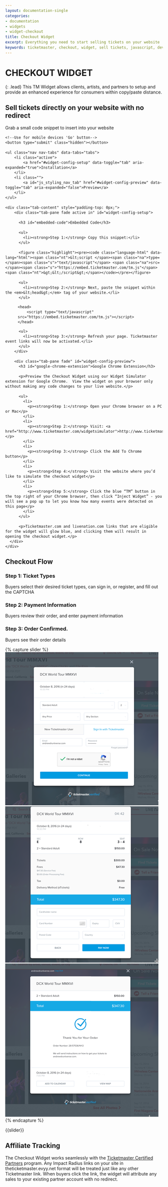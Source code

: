 ```yaml
---
layout: documentation-single
categories:
- documentation
- widgets
- widget-checkout
title: Checkout Widget
excerpt: Everything you need to start selling tickets on your website
keywords: ticketmaster, checkout, widget, sell tickets, javascript, developer
---
```


# CHECKOUT WIDGET

{: .lead}
This TM Widget allows clients, artists, and partners to setup and provide an enhanced experience for consumers within copy/paste distance.

## Sell tickets directly on your website with no redirect

Grab a small code snippet to insert into your website

<div class="col-lg-12 config-block">

<form accept-charset="UTF-8" class="main-widget-config-form common_tabs" method="post" autocomplete="off">

    <!--Use for mobile devices 'Go' button-->
    <button type="submit" class="hidden"></button>

    <ul class="nav nav-tabs" data-tabs="tabs">
        <li class="active">
            <a href="#widget-config-setup" data-toggle="tab" aria-expanded="true">Installation</a>
        </li>
        <li class="">
            <a id="js_styling_nav_tab" href="#widget-config-preview" data-toggle="tab" aria-expanded="false">Preview</a>
        </li>
    </ul>

    <div class="tab-content" style="padding-top: 0px;">
        <div class="tab-pane fade active in" id="widget-config-setup">

          <h3 id="embedded-code">Embedded Code</h3>

          <ul>
            <li><strong>Step 1:</strong> Copy this snippet:</li>
          </ul>

          <figure class="highlight"><pre><code class="language-html" data-lang="html"><span class="nt">&lt;script </span><span class="na">type=</span><span class="s">"text/javascript"</span> <span class="na">src=</span><span class="s">"https://embed.ticketmaster.com/tm.js"</span><span class="nt">&gt;&lt;/script&gt;</span></code></pre></figure>

          <ul>
            <li><strong>Step 2:</strong> Next, paste the snippet within the <em>&lt;head&gt;</em> tag of your website.</li>
          </ul>

<figure class="highlight"><pre><code class="language-html" data-lang="html"><span class="nt">&lt;head&gt;</span>
    <span class="nt">&lt;script </span><span class="na">type=</span><span class="s">"text/javascript"</span> <span class="na">src=</span><span class="s">"https://embed.ticketmaster.com/tm.js"</span><span class="nt">&gt;&lt;/script&gt;</span>
<span class="nt">&lt;/head&gt;</span></code></pre></figure>

          <ul>
            <li><strong>Step 3:</strong> Refresh your page. Ticketmaster event links will now be activated.</li>
          </ul>
        </div>

        <div class="tab-pane fade" id="widget-config-preview">
          <h3 id="google-chrome-extension">Google Chrome Extension</h3>

          <p>Preview the Checkout Widget using our Widget Simulator extension for Google Chrome.  View the widget on your browser only without making any code changes to your live website.</p>

          <ul>
            <li>
              <p><strong>Step 1:</strong> Open your Chrome browser on a PC or Mac</p>
            </li>
            <li>
              <p><strong>Step 2:</strong> Visit: <a href="http://www.ticketmaster.com/widgetsimulator">http://www.ticketmaster.com/widgetsimulator</a></p>
            </li>
            <li>
              <p><strong>Step 3:</strong> Click the Add To Chrome button</p>
            </li>
            <li>
              <p><strong>Step 4:</strong> Visit the website where you’d like to simulate the checkout widget</p>
            </li>
            <li>
              <p><strong>Step 5:</strong> Click the blue “TM” button in the top right of your Chrome browser, then click “Inject Widget” - you will see a pop up to let you know how many events were detected on this page</p>
            </li>
          </ul>

          <p>Ticketmaster.com and livenation.com links that are eligible for the widget will glow blue, and clicking them will result in opening the checkout widget.</p>
      </div>
    </div>

</form>
</div>

## Checkout Flow

<script src="{{"/scripts/vendors/carousel.min.js" | prepend: site.baseurl }}"></script>
<script src="{{"/scripts/components/checkout-widget.js" | prepend: site.baseurl }}"></script>

### Step 1: Ticket Types

Buyers select their desired ticket types, can sign in, or register, and fill out the CAPTCHA

### Step 2: Payment Information

Buyers review their order, and enter payment information

### Step 3: Order Confirmed.

Buyers see their order details


{% capture slider %}
[![Step1](/assets/img/products-and-docs/checkout-widget-step-1.png)](/assets/img/products-and-docs/checkout-widget-step-1.png)
[![Step2](/assets/img/products-and-docs/checkout-widget-step-2.png)](/assets/img/products-and-docs/checkout-widget-step-2.png)
[![Step3](/assets/img/products-and-docs/checkout-widget-step-3.png)](/assets/img/products-and-docs/checkout-widget-step-3.png)
{% endcapture %}

<div id="carousel" class="col-xs-12" markdown="1">
  <div class="carousel-controls">
    <div class="carousel-prev"></div>
    <div class="carousel-next"></div>
  </div>
  {{slider}}
</div>

<div class="clearfix"></div>

## Affiliate Tracking

The Checkout Widget works seamlessly with the [Ticketmaster Certified Partners](/partners/distribution-partners/) program.  Any Impact Radius links on your site in theticketmaster.evyy.net format will be treated just like any other Ticketmaster link. When buyers click the link, the widget will attribute any sales to your existing partner account with no redirect.
